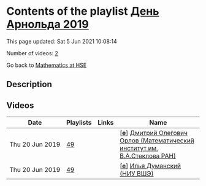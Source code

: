 # Contents of the playlist [День Арнольда 2019](https://www.youtube.com/playlist?list=PLq3E5oubNNoCgAL-09U4GxYMN1JdYAPqH)

This page updated: Sat 5 Jun 2021 10:08:14

Number of videos: [2](#videos)

Go back to [Mathematics at HSE](../README.md)

## Description



## Videos

|Date|Playlists|Links|Name|
|---|---|---|---|
| Thu&nbsp;20&nbsp;Jun&nbsp;2019 | [49](../playlists/49 "День Арнольда 2019") |  | [[**e**](https://studio.youtube.com/video/MUm4Du1P2Ek/edit "Edit")] [Дмитрий Олегович Орлов (Математический институт им. В.А.Стеклова РАН)](https://www.youtube.com/watch?v=MUm4Du1P2Ek&list=PLq3E5oubNNoCgAL-09U4GxYMN1JdYAPqH "Арнольдовская лекция : Некоммутативная геометрия и зеркальная симметрия") |
| Thu&nbsp;20&nbsp;Jun&nbsp;2019 | [49](../playlists/49 "День Арнольда 2019") |  | [[**e**](https://studio.youtube.com/video/2eVklSmihq8/edit "Edit")] [Илья Думанский (НИУ ВШЭ)](https://www.youtube.com/watch?v=2eVklSmihq8&list=PLq3E5oubNNoCgAL-09U4GxYMN1JdYAPqH "Полубесконечное многообразие флагов  Аннотация: Многообразие флагов простой группы Ли допускает вложение Плюккера в произведение проективных пространств, причем на однородном координатном кольце этого вложения имеется структура прямой суммы всех неприводимых представлений этой группы. В докладе будет рассказано про обобщение этой конструкции на п олубесконечный случай и возникающие там представления алгебры токов.") |
